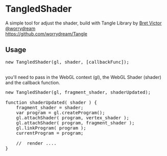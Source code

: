 # TangledShader

A simple tool for adjust the shader, build with Tangle Library by [Bret Victor @worrydream](http://worrydream.com/)<br />
https://github.com/worrydream/Tangle
<br />
## Usage
<pre>
new TangledShader(gl, shader, [callbackFunc]);
</pre>
<br />
you'll need to pass in the WebGL context (gl), the WebGL Shader (shader) and the callback function.


<pre>
new TangledShader(gl, fragment_shader, shaderUpdated);

function shaderUpdated( shader ) {
    fragment_shader = shader;
    var program = gl.createProgram();
	gl.attachShader( program, vertex_shader );
	gl.attachShader( program, fragment_shader );
	gl.linkProgram( program );
	currentProgram = program;
	
	//  render .... 
}
</pre>
